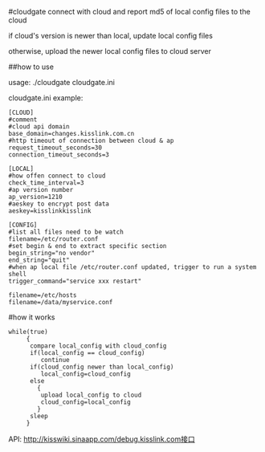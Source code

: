 #cloudgate
connect with cloud and report md5 of local config files to the cloud

if cloud's version is newer than local, update local config files

otherwise, upload the newer local config files to cloud server

##how to use

usage:
    ./cloudgate cloudgate.ini

cloudgate.ini example:

    [CLOUD]
    #comment
    #cloud api domain
    base_domain=changes.kisslink.com.cn
    #http timeout of connection between cloud & ap
    request_timeout_seconds=30
    connection_timeout_seconds=3

    [LOCAL]
    #how offen connect to cloud
    check_time_interval=3
    #ap version number
    ap_version=1210
    #aeskey to encrypt post data
    aeskey=kisslinkkisslink

    [CONFIG]
    #list all files need to be watch
    filename=/etc/router.conf
    #set begin & end to extract specific section
    begin_string="no vendor"
    end_string="quit"
    #when ap local file /etc/router.conf updated, trigger to run a system shell
    trigger_command="service xxx restart"

    filename=/etc/hosts
    filename=/data/myservice.conf

#how it works

    while(true)
         {
          compare local_config with cloud_config
          if(local_config == cloud_config)
             continue
          if(cloud_config newer than local_config)
             local_config=cloud_config
          else
            {
             upload local_config to cloud
             cloud_config=local_config
            }
          sleep
         }
         
API: http://kisswiki.sinaapp.com/debug.kisslink.com接口
